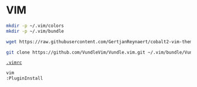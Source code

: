 # VIM


```sh
mkdir -p ~/.vim/colors
mkdir -p ~/.vim/bundle
```

```sh
wget https://raw.githubusercontent.com/GertjanReynaert/cobalt2-vim-theme/master/colors/cobalt2.vim ~/.vim/colors/cobalt2.vim

```




```sh
git clone https://github.com/VundleVim/Vundle.vim.git ~/.vim/bundle/Vundle.vim
```

[`.vimrc`](.vimrc)

```sh
vim
:PluginInstall

```
